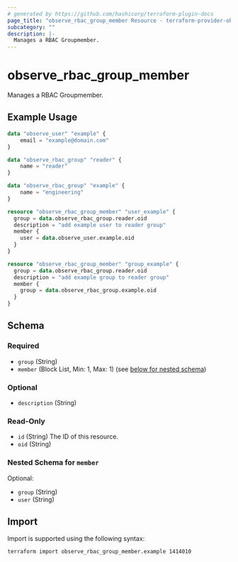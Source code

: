 ```yaml
---
# generated by https://github.com/hashicorp/terraform-plugin-docs
page_title: "observe_rbac_group_member Resource - terraform-provider-observe"
subcategory: ""
description: |-
  Manages a RBAC Groupmember.
---
```

# observe_rbac_group_member

Manages a RBAC Groupmember.
## Example Usage
```terraform
data "observe_user" "example" {
    email = "example@domain.com"
}

data "observe_rbac_group" "reader" {
    name = "reader"
}

data "observe_rbac_group" "example" {
    name = "engineering"
}

resource "observe_rbac_group_member" "user_example" {
  group = data.observe_rbac_group.reader.oid
  description = "add example user to reader group"
  member {
    user = data.observe_user.example.oid
  }
}

resource "observe_rbac_group_member" "group_example" {
  group = data.observe_rbac_group.reader.oid
  description = "add example group to reader group"
  member {
    group = data.observe_rbac_group.example.oid
  }
}
```
<!-- schema generated by tfplugindocs -->
## Schema

### Required

- `group` (String)
- `member` (Block List, Min: 1, Max: 1) (see [below for nested schema](#nestedblock--member))

### Optional

- `description` (String)

### Read-Only

- `id` (String) The ID of this resource.
- `oid` (String)

<a id="nestedblock--member"></a>
### Nested Schema for `member`

Optional:

- `group` (String)
- `user` (String)
## Import
Import is supported using the following syntax:
```shell
terraform import observe_rbac_group_member.example 1414010
```
